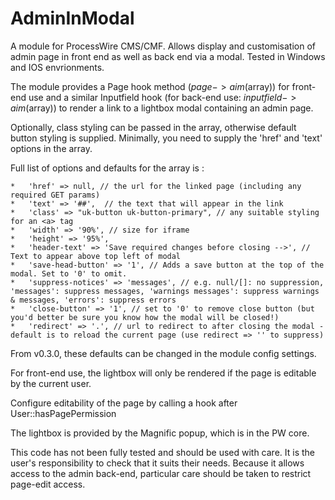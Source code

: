 # AdminInModal
A module for ProcessWire CMS/CMF. Allows display and customisation of admin page in front end as well as back end via a modal.
Tested in Windows and IOS envrionments.

The module provides a Page hook method ($page->aim($array)) for front-end use and a similar Inputfield hook (for back-end use: $inputfield->aim($array)) to render a link to a lightbox modal containing an admin page.

Optionally, class styling can be passed in the array, otherwise default button styling is supplied.
Minimally, you need to supply the 'href' and 'text' options in the array.

Full list of options and defaults for the array is :

	*   'href' => null, // the url for the linked page (including any required GET params)
    *   'text' => '##',  // the text that will appear in the link
    *   'class' => "uk-button uk-button-primary", // any suitable styling for an <a> tag
	*   'width' => '90%', // size for iframe
	*   'height' => '95%',
    *   'header-text' => 'Save required changes before closing -->', // Text to appear above top left of modal
    *   'save-head-button' => '1', // Adds a save button at the top of the modal. Set to '0' to omit.
	*   'suppress-notices' => 'messages', // e.g. null/[]: no suppression, 'messages': suppress messages, 'warnings messages': suppress warnings & messages, 'errors': suppress errors
    *   'close-button' => '1', // set to '0' to remove close button (but you'd better be sure you know how the modal will be closed!)
    *   'redirect' => '.', // url to redirect to after closing the modal - default is to reload the current page (use redirect => '' to suppress)

From v0.3.0, these defaults can be changed in the module config settings.

For front-end use, the lightbox will only be rendered if the page is editable by the current user.

Configure editability of the page by calling a hook after User::hasPagePermission

The lightbox is provided by the Magnific popup, which is in the PW core.

This code has not been fully tested and should be used with care. It is the user's responsibility to check that it suits their needs.
Because it allows access to the admin back-end, particular care should be taken to restrict page-edit access.
